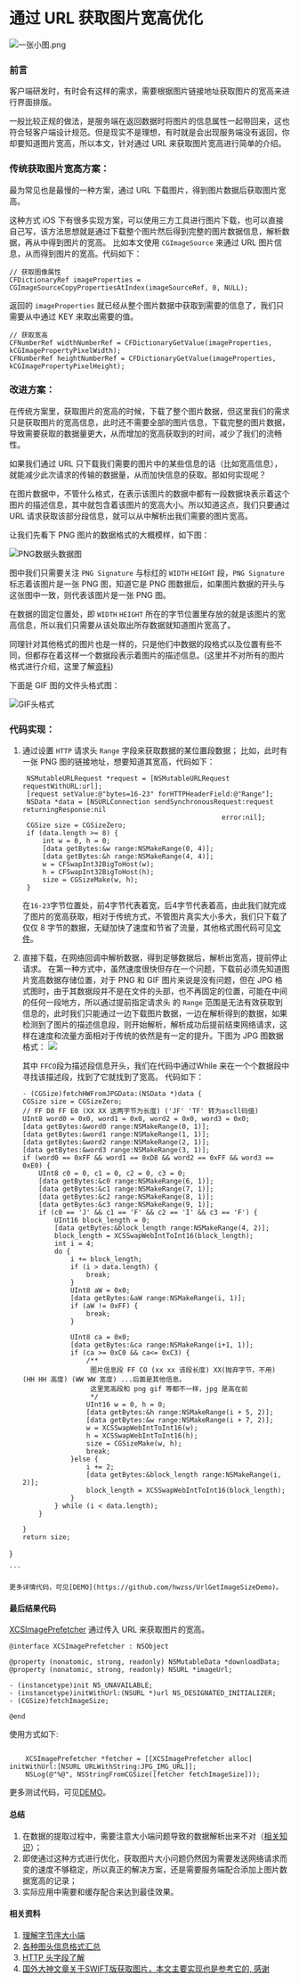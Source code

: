 # 通过 URL 获取图片宽高优化

![一张小图.png](https://raw.githubusercontent.com/hwzss/MyArticles/master/URL%E8%8E%B7%E5%8F%96%E5%9B%BE%E7%89%87%E5%AE%BD%E9%AB%98/URL%E8%8E%B7%E5%8F%96%E5%9B%BE%E7%89%87%E5%AE%BD%E9%AB%98.png)
### 前言
客户端研发时，有时会有这样的需求，需要根据图片链接地址获取图片的宽高来进行界面排版。

一般比较正规的做法，是服务端在返回数据时将图片的信息属性一起带回来，这也符合轻客户端设计规范。但是现实不是理想，有时就是会出现服务端没有返回，你却要知道图片宽高，所以本文，针对通过 URL 来获取图片宽高进行简单的介绍。

### 传统获取图片宽高方案：
最为常见也是最慢的一种方案，通过 URL 下载图片，得到图片数据后获取图片宽高。

这种方式 iOS 下有很多实现方案，可以使用三方工具进行图片下载，也可以直接自己写，该方法思想就是通过下载整个图片然后得到完整的图片数据信息，解析数据，再从中得到图片的宽高。 比如本文使用 `CGImageSource` 来通过 URL 图片信息，从而得到图片的宽高。代码如下：

``` objc
// 获取图像属性
CFDictionaryRef imageProperties = CGImageSourceCopyPropertiesAtIndex(imageSourceRef, 0, NULL);
```
返回的 `imageProperties` 就已经从整个图片数据中获取到需要的信息了，我们只需要从中通过 KEY 来取出需要的值。

```objc
// 获取宽高
CFNumberRef widthNumberRef = CFDictionaryGetValue(imageProperties, kCGImagePropertyPixelWidth);
CFNumberRef heightNumberRef = CFDictionaryGetValue(imageProperties, kCGImagePropertyPixelHeight);
```

### 改进方案：
在传统方案里，获取图片的宽高的时候，下载了整个图片数据，但这里我们的需求只是获取图片的宽高信息，此时还不需要全部的图片信息，下载完整的图片数据，导致需要获取的数据量更大，从而增加的宽高获取到的时间，减少了我们的流畅性。

如果我们通过 URL 只下载我们需要的图片中的某些信息的话（比如宽高信息），就能减少此次请求的传输的数据量，从而加快信息的获取。那如何实现呢？

在图片数据中，不管什么格式，在表示该图片的数据中都有一段数据块表示着这个图片的描述信息，其中就包含着该图片的宽高大小。所以知道这点，我们只要通过 URL 请求获取该部分段信息，就可以从中解析出我们需要的图片宽高。

让我们先看下 PNG 图片的数据格式的大概模样，如下图：

![PNG数据头数据图](https://raw.githubusercontent.com/hwzss/MyArticles/master/URL%E8%8E%B7%E5%8F%96%E5%9B%BE%E7%89%87%E5%AE%BD%E9%AB%98/PNG%E5%A4%B4.png)

图中我们只需要关注 `PNG Signature` 与标红的 `WIDTH` `HEIGHT` 段，`PNG Signature`标志着该图片是一张 PNG 图，知道它是 PNG 图数据后，如果图片数据的开头与这张图中一致，则代表该图片是一张 PNG 图。

在数据的固定位置处，即 `WIDTH` `HEIGHT` 所在的字节位置里存放的就是该图片的宽高信息，所以我们只需要从该处取出所存数据就知道图片宽高了。

同理针对其他格式的图片也是一样的，只是他们中数据的段格式以及位置有些不同，但都存在着这样一个数据段表示着图片的描述信息。(这里并不对所有的图片格式进行介绍，这里了解[资料](http://www.fastgraph.com/help/image_file_header_formats.html))

下面是 GIF 图的文件头格式图：

![GIF头格式](https://raw.githubusercontent.com/hwzss/MyArticles/master/URL%E8%8E%B7%E5%8F%96%E5%9B%BE%E7%89%87%E5%AE%BD%E9%AB%98/gif%E5%A4%B4.png)

### 代码实现：
1. 通过设置 `HTTP` 请求头 `Range` 字段来获取数据的某位置段数据；
   比如，此时有一张 PNG 图的链接地址，想要知道其宽高，代码如下：
   
   ``` objc
    NSMutableURLRequest *request = [NSMutableURLRequest requestWithURL:url];
    [request setValue:@"bytes=16-23" forHTTPHeaderField:@"Range"];
    NSData *data = [NSURLConnection sendSynchronousRequest:request returningResponse:nil
                                                     error:nil];
    CGSize size = CGSizeZero;
    if (data.length >= 8) {
        int w = 0, h = 0;
        [data getBytes:&w range:NSMakeRange(0, 4)];
        [data getBytes:&h range:NSMakeRange(4, 4)];
        w = CFSwapInt32BigToHost(w);
        h = CFSwapInt32BigToHost(h);
        size = CGSizeMake(w, h);
    }
   ```
   在`16-23`字节位置处，前4字节代表着宽，后4字节代表着高，由此我们就完成了图片的宽高获取，相对于传统方式，不管图片真实大小多大，我们只下载了仅仅 8 字节的数据，无疑加快了速度和节省了流量，其他格式图代码可见[文件](https://github.com/hwzss/UrlGetImageSizeDemo/blob/master/URLGetImageSize/NSURL%2BImageSize.m)。
2. 直接下载，在网络回调中解析数据，得到足够数据后，解析出宽高，提前停止请求。
    在第一种方式中，虽然速度很快但存在一个问题，下载前必须先知道图片宽高数据存储位置，对于 PNG 和 GIF 图片来说是没有问题，但在 JPG 格式图时，由于其数据段并不是在文件的头部，也不再固定的位置，可能在中间的任何一段地方，所以通过提前指定请求头 的 `Range` 范围是无法有效获取到信息的，此时我们只能通过一边下载图片数据，一边在解析得到的数据，如果检测到了图片的描述信息段，则开始解析，解析成功后提前结束网络请求，这样在速度和流量方面相对于传统的依然是有一定的提升。下图为 JPG 图数据格式：
    ![](https://raw.githubusercontent.com/hwzss/MyArticles/master/URL%E8%8E%B7%E5%8F%96%E5%9B%BE%E7%89%87%E5%AE%BD%E9%AB%98/JPEG%E5%9B%BE.png)
    
    其中 `FFCO`段为描述段信息开头，我们在代码中通过While 来在一个个数据段中寻找该描述段，找到了它就找到了宽高。
    代码如下：
    
    ``` objc
    - (CGSize)fetchHWFromJPGData:(NSData *)data {
    CGSize size = CGSizeZero;
    // FF D8 FF E0 (XX XX 这两字节为长度) ('JF' 'TF' 转为ascll码值)
    UInt8 word0 = 0x0, word1 = 0x0, word2 = 0x0, word3 = 0x0;
    [data getBytes:&word0 range:NSMakeRange(0, 1)];
    [data getBytes:&word1 range:NSMakeRange(1, 1)];
    [data getBytes:&word2 range:NSMakeRange(2, 1)];
    [data getBytes:&word3 range:NSMakeRange(3, 1)];
    if (word0 == 0xFF && word1 == 0xD8 && word2 == 0xFF && word3 == 0xE0) {
        UInt8 c0 = 0, c1 = 0, c2 = 0, c3 = 0;
        [data getBytes:&c0 range:NSMakeRange(6, 1)];
        [data getBytes:&c1 range:NSMakeRange(7, 1)];
        [data getBytes:&c2 range:NSMakeRange(8, 1)];
        [data getBytes:&c3 range:NSMakeRange(9, 1)];
        if (c0 == 'J' && c1 == 'F' && c2 == 'I' && c3 == 'F') {
            UInt16 block_length = 0;
            [data getBytes:&block_length range:NSMakeRange(4, 2)];
            block_length = XCSSwapWebIntToInt16(block_length);
            int i = 4;
            do {
                i += block_length;
                if (i > data.length) {
                    break;
                }
                UInt8 aW = 0x0;
                [data getBytes:&aW range:NSMakeRange(i, 1)];
                if (aW != 0xFF) {
                    break;
                }
                
                UInt8 ca = 0x0;
                [data getBytes:&ca range:NSMakeRange(i+1, 1)];
                if (ca >= 0xC0 && ca<= 0xC3) {
                    /**
                     图片信息段 FF CO (xx xx 该段长度) XX(抛弃字节，不用) (HH HH 高度) (WW WW 宽度) ...后面是其他信息。
                     这里宽高段和 png gif 等都不一样，jpg 是高在前
                     */
                    UInt16 w = 0, h = 0;
                    [data getBytes:&h range:NSMakeRange(i + 5, 2)];
                    [data getBytes:&w range:NSMakeRange(i + 7, 2)];
                    w = XCSSwapWebIntToInt16(w);
                    h = XCSSwapWebIntToInt16(h);
                    size = CGSizeMake(w, h);
                    break;
                }else {
                    i += 2;
                    [data getBytes:&block_length range:NSMakeRange(i, 2)];
                    block_length = XCSSwapWebIntToInt16(block_length);
                }
            } while (i < data.length);
        }
        
    }
    return size;
}

    ```    
    
    更多详情代码，可见[DEMO](https://github.com/hwzss/UrlGetImageSizeDemo)。
    
    
#### 最后结果代码
[XCSImagePrefetcher](https://github.com/hwzss/UrlGetImageSizeDemo/blob/master/URLGetImageSize/XCSImagePrefetcher.m) 通过传入 URL 来获取图片的宽高。

```
@interface XCSImagePrefetcher : NSObject

@property (nonatomic, strong, readonly) NSMutableData *downloadData;
@property (nonatomic, strong, readonly) NSURL *imageUrl;

- (instancetype)init NS_UNAVAILABLE;
- (instancetype)initWithUrl:(NSURL *)url NS_DESIGNATED_INITIALIZER;
- (CGSize)fetchImageSize;

@end

```

使用方式如下:

```objc

    XCSImagePrefetcher *fetcher = [[XCSImagePrefetcher alloc] initWithUrl:[NSURL URLWithString:JPG_IMG_URL]];
    NSLog(@"%@", NSStringFromCGSize([fetcher fetchImageSize]));
```

更多测试代码，可见[DEMO](https://github.com/hwzss/UrlGetImageSizeDemo)。
    
#### 总结
1. 在数据的提取过程中，需要注意大小端问题导致的数据解析出来不对（[相关知识](http://www.ruanyifeng.com/blog/2016/11/byte-order.html)）；
2. 即使通过这种方式进行优化，获取图片大小问题仍然因为需要发送网络请求而变的速度不够稳定，所以真正的解决方案，还是需要服务端配合添加上图片数据宽高的记录；
3. 实际应用中需要和缓存配合来达到最佳效果。

#### 相关资料

1. [理解字节序大小端](http://www.ruanyifeng.com/blog/2016/11/byte-order.html)
2. [各种图头信息格式汇总](http://www.fastgraph.com/help/image_file_header_formats.html)
3. [HTTP 头字段了解](https://juejin.im/post/5ab341e06fb9a028c6759ce0)
4. [国外大神文章关于SWIFT版获取图片，本文主要实现也是参考它的, 感谢](http://danielemargutti.com/2018/09/09/prefetching-images-size-without-downloading-them-entirely-in-swift/)

    

